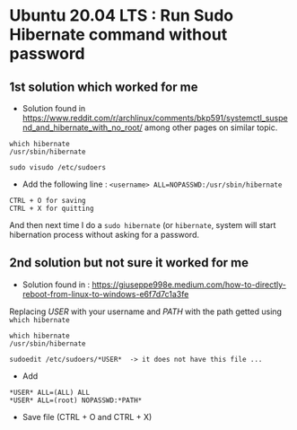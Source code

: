 # Ubuntu 20.04 LTS : Run Sudo Hibernate command without password

## 1st solution which worked for me 
- Solution found in https://www.reddit.com/r/archlinux/comments/bkp591/systemctl_suspend_and_hibernate_with_no_root/ among other pages on similar topic.
  
```
which hibernate
/usr/sbin/hibernate

sudo visudo /etc/sudoers
```
- Add the following line : 
`<username> ALL=NOPASSWD:/usr/sbin/hibernate`

```
CTRL + O for saving
CTRL + X for quitting
```
And then next time I do a `sudo hibernate` (or `hibernate`, system will start hibernation process without asking for a password.

## 2nd solution but not sure it worked for me
- Solution found in : https://giuseppe998e.medium.com/how-to-directly-reboot-from-linux-to-windows-e6f7d7c1a3fe

Replacing *USER* with your username and *PATH* with the path getted using `which hibernate`
```
which hibernate
/usr/sbin/hibernate

sudoedit /etc/sudoers/*USER*  -> it does not have this file ...
```
- Add 
```
*USER* ALL=(ALL) ALL
*USER* ALL=(root) NOPASSWD:*PATH*
```
- Save file (CTRL + O and CTRL + X)
